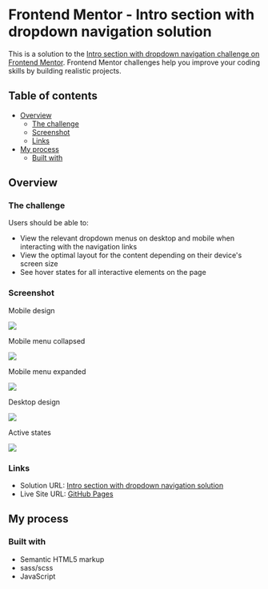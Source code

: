 # Frontend Mentor - Intro section with dropdown navigation solution

This is a solution to the [Intro section with dropdown navigation challenge on Frontend Mentor](https://www.frontendmentor.io/challenges/intro-section-with-dropdown-navigation-ryaPetHE5). Frontend Mentor challenges help you improve your coding skills by building realistic projects. 

## Table of contents

- [Overview](#overview)
  - [The challenge](#the-challenge)
  - [Screenshot](#screenshot)
  - [Links](#links)
- [My process](#my-process)
  - [Built with](#built-with)

## Overview

### The challenge

Users should be able to:

- View the relevant dropdown menus on desktop and mobile when interacting with the navigation links
- View the optimal layout for the content depending on their device's screen size
- See hover states for all interactive elements on the page

### Screenshot

Mobile design

![](design/mobile-design.jpg)

Mobile menu collapsed

![](design/mobile-menu-collapsed.jpg)

Mobile menu expanded

![](design/mobile-menu-expanded.jpg)

Desktop design

![](design/desktop-design.jpg)

Active states

![](design/active-states.jpg)

### Links

- Solution URL: [Intro section with dropdown navigation solution](https://www.frontendmentor.io/solutions/intro-section-with-dropdown-navigation-Q_3iPYi5Y_)
- Live Site URL: [GitHub Pages](https://jimaloko.github.io/Intro-section-with-dropdown-navigation-solution/)

## My process

### Built with

- Semantic HTML5 markup
- sass/scss
- JavaScript
